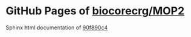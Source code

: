 GitHub Pages of [biocorecrg/MOP2](https://github.com/biocorecrg/MOP2.git)
===
Sphinx html documentation of [90f890c4](https://github.com/biocorecrg/MOP2/tree/90f890c48b189cb0c04a5b022015d3da3763e213)
